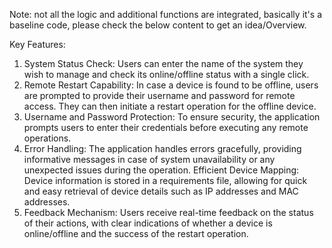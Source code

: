 Note: not all the logic and additional functions are integrated, basically it's a baseline code, please check the below content to get an idea/Overview.

Key Features:

1. System Status Check: Users can enter the name of the system they wish to manage and check its online/offline status with a single click.
2. Remote Restart Capability: In case a device is found to be offline, users are prompted to provide their username and password for remote access. They can then initiate a restart operation for the offline device.
3. Username and Password Protection: To ensure security, the application prompts users to enter their credentials before executing any remote operations.
4. Error Handling: The application handles errors gracefully, providing informative messages in case of system unavailability or any unexpected issues during the operation.
Efficient Device Mapping: Device information is stored in a requirements file, allowing for quick and easy retrieval of device details such as IP addresses and MAC addresses.
5. Feedback Mechanism: Users receive real-time feedback on the status of their actions, with clear indications of whether a device is online/offline and the success of the restart operation.
